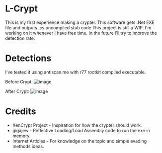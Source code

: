 # L-Crypt
This is my first experience making a crypter. This software gets .Net EXE file and outputs .cs uncompiled stub code
This project is still a WIP. I'm working on it whenever I have free time. In the future i'll try to improve the detection rate.

# Detections
I've tested it using antiscan.me with r77 rootkit compiled executable.

Before Crypt:
![image](https://user-images.githubusercontent.com/60044819/116005237-bfa5d000-a60e-11eb-8dad-77ded8dd7f92.png)

After Crypt:
![image](https://user-images.githubusercontent.com/60044819/116005246-c92f3800-a60e-11eb-901e-11b5657a77e6.png)

# Credits
- XenCrypt Project - Inspiration for how the crypter should work.
- gigajew - Reflective Loading/Load Assembly code to run the exe in memory.
- Internet Articles - For knowledge on the topic and simple evading methods ideas.

